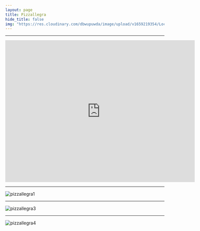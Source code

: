```yaml
---
layout: page
title: Pizzallegra
hide_title: false
img: "https://res.cloudinary.com/dbwupuwda/image/upload/v1659219354/Locali/pizzallegra.png"
---
```

---
<center>
<a href="tel:054583310" title="Numero telefono">
 <span class="fa-stack fa-lg">
    <i class="fas fa-circle fa-stack-2x"></i>
    <i class="fas fa-phone fa-stack-1x fa-inverse fa-flip-horizontal"></i>
 </span>
</a>

<a href="https://www.facebook.com/pizzallegra/" title="Pagina Facebook" target="_blank" rel="noopener">
  <span class="fa-stack fa-lg">
      <i class="fas fa-circle fa-stack-2x"></i>
      <i class="fab fa-facebook fa-stack-1x fa-inverse"></i>
  </span>
</a>
</center>

<p><center><iframe src="https://www.google.com/maps/embed?pb=!1m18!1m12!1m3!1d2395.1979458707674!2d11.822316502597475!3d44.445746631111824!2m3!1f0!2f0!3f0!3m2!1i1024!2i768!4f13.1!3m3!1m2!1s0x477e1c1c32c3af67%3A0x84c660a651f4e0ac!2sPizzallegra%20Di%20Gherardi%20Claudio!5e0!3m2!1sit!2sit!4v1661933822769!5m2!1sit!2sit" width="600" height="450" style="border:0;" allowfullscreen="" loading="lazy" referrerpolicy="no-referrer-when-downgrade"></iframe></center></p>

---


![pizzallegra1](https://res.cloudinary.com/dbwupuwda/image/upload/q_50/v1661936726/Menu/allegra1_2.jpg)

---

![pizzallegra3](https://res.cloudinary.com/dbwupuwda/image/upload/q_50/v1659278163/Menu/allegra3.jpg)

---

![pizzallegra4](https://res.cloudinary.com/dbwupuwda/image/upload/q_50/v1659219398/Menu/allegra4.jpg)
